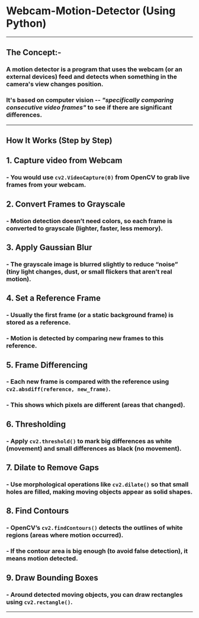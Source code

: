 # Webcam-Motion-Detector (Using Python)
---
## The Concept:-
### A motion detector is a program that uses the webcam (or an external devices) feed and detects when something in the camera's view changes position.
### It's based on computer vision -- *"specifically comparing consecutive video frames"* to see if there are significant differences.
---
## How It Works (Step by Step)
## 1. Capture video from Webcam
### - You would use `cv2.VideoCapture(0)` from OpenCV to grab live frames from your webcam.
## 2. Convert Frames to Grayscale
### - Motion detection doesn’t need colors, so each frame is converted to grayscale (lighter, faster, less memory).
## 3. Apply Gaussian Blur
### - The grayscale image is blurred slightly to reduce “noise” (tiny light changes, dust, or small flickers that aren’t real motion).
## 4. Set a Reference Frame
### - Usually the first frame (or a static background frame) is stored as a reference.
### - Motion is detected by comparing new frames to this reference.
## 5. Frame Differencing
### - Each new frame is compared with the reference using `cv2.absdiff(reference, new_frame)`.
### - This shows which pixels are different (areas that changed).
## 6. Thresholding
### - Apply `cv2.threshold()` to mark big differences as white (movement) and small differences as black (no movement).
## 7. Dilate to Remove Gaps
### - Use morphological operations like `cv2.dilate()` so that small holes are filled, making moving objects appear as solid shapes.
## 8. Find Contours
### - OpenCV’s `cv2.findContours()` detects the outlines of white regions (areas where motion occurred).
### - If the contour area is big enough (to avoid false detection), it means motion detected.
## 9. Draw Bounding Boxes
### - Around detected moving objects, you can draw rectangles using `cv2.rectangle()`.
---
